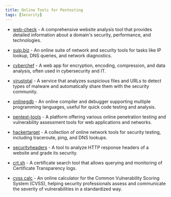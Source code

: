 ```yaml
---
title: Online Tools for Pentesting
tags: [Security]
---
```

- [web-check](https://web-check.xyz/) - A comprehensive website analysis tool that provides detailed information about a domain's security, performance, and technologies.

- [suip.biz](https://suip.biz/) - An online suite of network and security tools for tasks like IP lookup, DNS queries, and network diagnostics.

- [cyberchef](https://cyberchef.org/) - A web app for encryption, encoding, compression, and data analysis, often used in cybersecurity and IT.

- [virustotal](https://www.virustotal.com) - A service that analyzes suspicious files and URLs to detect types of malware and automatically share them with the security community.

- [onlinegdb](https://www.onlinegdb.com/) - An online compiler and debugger supporting multiple programming languages, useful for quick code testing and analysis.

- [pentest-tools](https://pentest-tools.com/) - A platform offering various online penetration testing and vulnerability assessment tools for web applications and networks.

- [hackertarget](https://hackertarget.com/ip-tools/) - A collection of online network tools for security testing, including traceroute, ping, and DNS lookups.

- [securityheaders](https://securityheaders.com/) - A tool to analyze HTTP response headers of a website and grade its security.

- [crt.sh](https://crt.sh/) - A certificate search tool that allows querying and monitoring of Certificate Transparency logs.

- [cvss calc](https://chandanbn.github.io/cvss/) - An online calculator for the Common Vulnerability Scoring System (CVSS), helping security professionals assess and communicate the severity of vulnerabilities in a standardized way.